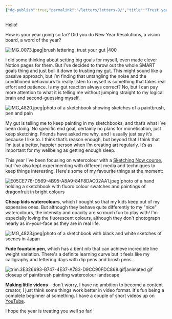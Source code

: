 ```yaml
---
{"dg-publish":true,"permalink":"/letters/letters-9/","title":"Trust your gut","tags":["letters"],"noteIcon":"","created":"2024-02-27"}
---
```


Hello! 

How is your year going so far? Did you do New Year Resolutions, a vision board, a word of the year?

![IMG_0073.jpeg|brush lettering: trust your gut |400](/img/user/assets/IMG_0073.jpeg)

I did some thinking about setting big goals for myself, even made clever Notion pages for them. But I’ve decided to throw out the whole SMART goals thing and just boil it down to trusting my gut. This might sound like a passive approach, but I’m finding that untangling the noise and the conditioned behaviours to really listen to myself is something that takes real effort and patience. Is my gut reaction always correct? No, but I can pay more attention to what it is telling me without jumping straight to my logical brain and second-guessing myself.

![IMG_4820.jpeg|photo of a sketchbook showing sketches of a paintbrush, pen and pain](/img/user/assets/IMG_4820.jpeg)

My gut is telling me to keep painting in my sketchbooks, and that’s what I’ve been doing. No specific end goal, certainly no plans for monetisation, just keep sketching. Friends have asked me why, and I usually just say it’s because I like to. I think that’s reason enough, but beyond that I think that I’m just a better, happier person when I’m creating art regularly. It’s as important for my wellbeing as getting enough sleep. 

This year I’ve been focusing on watercolour with a [Sketching Now course](https://sketchingnow.com/watercolour/), but I’ve also kept experimenting with different media and techniques to keep things interesting. Here's some of my favourite things at the moment:

![E05CE776-D569-4B95-A8A9-84F8DAC02AA1.jpeg|photo of a hand holding a sketchbook with fluoro colour swatches and paintings of dragonfruit in bright colours](/img/user/assets/E05CE776-D569-4B95-A8A9-84F8DAC02AA1.jpeg)

**Cheap kids watercolours**, which I bought so that my kids keep out of my expensive ones. But although they behave quite differently to my "nice" watercolours, the intensity and opacity are so much fun to play with! I'm especially loving the fluorescent colours, although they don't photograph nearly as in-your-face as they are in real life.

![IMG_4823.jpeg|photo of a sketchbook with black and white sketches of scenes in Japan](/img/user/assets/IMG_4823.jpeg)

**Fude fountain pen**, which has a bent nib that can achieve incredible line weight variation. There's a definite learning curve but it feels like my calligraphy and lettering days with dip pens and brush pens.

![trim.3E326693-B747-4E37-A783-D9CC90FDC868.gif|animated gif closeup of paintbrush painting watercolour landscape](/img/user/assets/trim.3E326693-B747-4E37-A783-D9CC90FDC868.gif)

**Making little videos** - don't worry, I have no ambition to become a content creator, I just think some things work better in video format. It's fun being a complete beginner at something. I have a couple of short videos up on [YouTube](https://www.youtube.com/channel/UCrD1CxGbhS7vYtaRJVCz98w).

I hope the year is treating you well so far!
